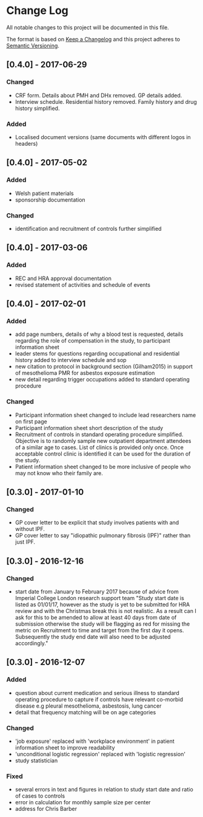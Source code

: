 # Change Log
All notable changes to this project will be documented in this file.

The format is based on [Keep a Changelog](http://keepachangelog.com/) 
and this project adheres to [Semantic Versioning](http://semver.org/).

## [0.4.0] - 2017-06-29

### Changed
- CRF form. Details about PMH and DHx removed. GP details added.
- Interview schedule. Residential history removed. Family history and drug history simplified.

### Added
- Localised document versions (same documents with different logos in headers)

## [0.4.0] - 2017-05-02

### Added
- Welsh patient materials
- sponsorship documentation

### Changed
- identification and recruitment of controls further simplified

## [0.4.0] - 2017-03-06

### Added 
- REC and HRA approval documentation
- revised statement of activities and schedule of events

## [0.4.0] - 2017-02-01

### Added 
- add page numbers, details of why a blood test is requested, details regarding the role of compensation in the study, to participant information sheet
- leader stems for questions regarding occupational and residential history added to interview schedule and sop
- new citation to protocol in background section (Gilham2015) in support of mesothelioma PMR for asbestos exposure estimation
- new detail regarding trigger occupations added to standard operating procedure

### Changed
- Participant information sheet changed to include lead researchers name on first page 
- Participant information sheet short description of the study 
- Recruitment of controls in standard operating procedure simplified. Objective is to randomly sample new outpatient department attendees of a similar age to cases. List of clinics is provided only once. Once acceptable control clinic is identified it can be used for the duration of the study. 
- Patient information sheet changed to be more inclusive of people who may not know who their family are.

## [0.3.0] - 2017-01-10

### Changed

- GP cover letter to be explicit that study involves patients with and without IPF.
- GP cover letter to say "idiopathic pulmonary fibrosis (IPF)" rather than just IPF.

## [0.3.0] - 2016-12-16

### Changed
- start date from January to February 2017 because of advice from Imperial College London research support team "Study start date is listed as 01/01/17, however as the study is yet to be submitted for HRA review and with the Christmas break this is not realistic. As a result can I ask for this to be amended to allow at least 40 days from date of submission otherwise the study will be flagging as red for missing the metric on Recruitment to time and target from the first day it opens. Subsequently the study end date will also need to be adjusted accordingly."



## [0.3.0] - 2016-12-07

### Added
- question about current medication and serious illness to standard operating procedure to capture if controls have relevant co-morbid disease e.g pleural mesothelioma, asbestosis, lung cancer
- detail that frequency matching will be on age categories 

### Changed
- 'job exposure' replaced with 'workplace environment' in patient information sheet to improve readability 
- 'unconditional logistic regression' replaced with 'logistic regression'
- study statistician

### Fixed
- several errors in text and figures in relation to study start date and ratio of cases to controls
- error in calculation for monthly sample size per center 
- address for Chris Barber

